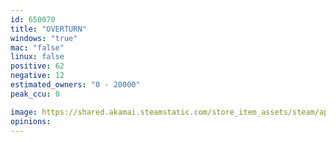 ```yaml
---
id: 650070
title: "OVERTURN"
windows: "true"
mac: "false"
linux: false
positive: 62
negative: 12
estimated_owners: "0 - 20000"
peak_ccu: 0

image: https://shared.akamai.steamstatic.com/store_item_assets/steam/apps/650070/header.jpg?t=1607928898
opinions:
---
```

